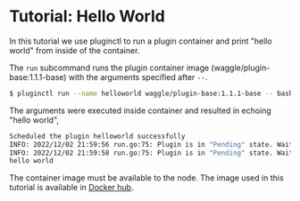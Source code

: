 # Tutorial: Hello World 
In this tutorial we use pluginctl to run a plugin container and print "hello world" from inside of the container.


The `run` subcommand runs the plugin container image (waggle/plugin-base:1.1.1-base) with the arguments specified after `--`.
```bash
$ pluginctl run --name helloworld waggle/plugin-base:1.1.1-base -- bash -c 'echo "hello world"'
```

The arguments were executed inside container and resulted in echoing "hello world",
```bash
Scheduled the plugin helloworld successfully 
INFO: 2022/12/02 21:59:56 run.go:75: Plugin is in "Pending" state. Waiting...
INFO: 2022/12/02 21:59:58 run.go:75: Plugin is in "Pending" state. Waiting...
hello world
```

The container image must be available to the node. The image used in this tutorial is available in [Docker hub](https://hub.docker.com/r/waggle/plugin-base).
